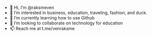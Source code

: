 - 👋 Hi, I’m @raksmeven
- 👀 I’m interested in business, education, traveling, fashion, and duck.
- 🌱 I’m currently learning how to use Github
- 💞️ I’m looking to collaborate on technology for education
- 📫 Reach me at t.me/venraksme

<!---
raksmeven/raksmeven is a ✨ special ✨ repository because its `README.md` (this file) appears on your GitHub profile.
You can click the Preview link to take a look at your changes.
--->
